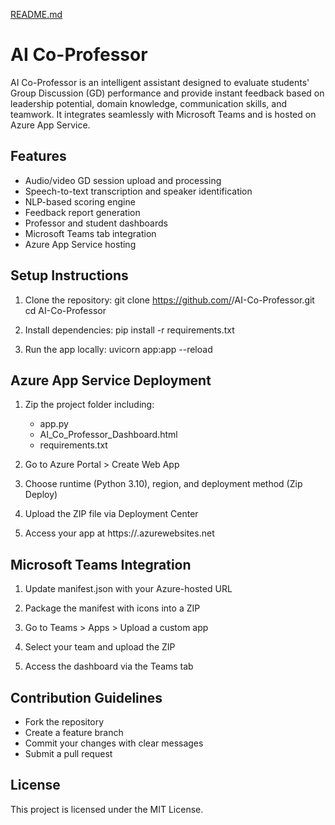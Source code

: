 [README.md](https://github.com/user-attachments/files/21727545/README.md)
# AI Co-Professor

AI Co-Professor is an intelligent assistant designed to evaluate students' Group Discussion (GD) performance and provide instant feedback based on leadership potential, domain knowledge, communication skills, and teamwork. It integrates seamlessly with Microsoft Teams and is hosted on Azure App Service.

## Features

- Audio/video GD session upload and processing
- Speech-to-text transcription and speaker identification
- NLP-based scoring engine
- Feedback report generation
- Professor and student dashboards
- Microsoft Teams tab integration
- Azure App Service hosting

## Setup Instructions

1. Clone the repository:
   git clone https://github.com/<your-username>/AI-Co-Professor.git
   cd AI-Co-Professor

2. Install dependencies:
   pip install -r requirements.txt

3. Run the app locally:
   uvicorn app:app --reload

## Azure App Service Deployment

1. Zip the project folder including:
   - app.py
   - AI_Co_Professor_Dashboard.html
   - requirements.txt

2. Go to Azure Portal > Create Web App

3. Choose runtime (Python 3.10), region, and deployment method (Zip Deploy)

4. Upload the ZIP file via Deployment Center

5. Access your app at https://<your-app-name>.azurewebsites.net

## Microsoft Teams Integration

1. Update manifest.json with your Azure-hosted URL

2. Package the manifest with icons into a ZIP

3. Go to Teams > Apps > Upload a custom app

4. Select your team and upload the ZIP

5. Access the dashboard via the Teams tab

## Contribution Guidelines

- Fork the repository
- Create a feature branch
- Commit your changes with clear messages
- Submit a pull request

## License

This project is licensed under the MIT License.
